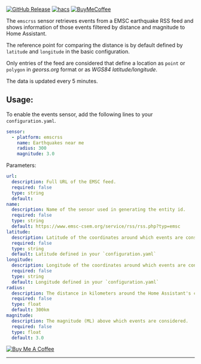 [![GitHub Release][releases-shield]][releases]
[![hacs][hacsbadge]][hacs]
[![BuyMeCoffee][buymecoffeebadge]][buymecoffee]

The `emscrss` sensor retrieves events from a EMSC earthquake RSS feed and shows information of those events filtered by distance and magnitude to Home Assistant.

The reference point for comparing the distance is by default defined by `latitude` and `longitude` in the basic configuration.

Only entries of the feed are considered that define a location as `point` or `polygon` in *georss.org* format or as *WGS84 latitude/longitude*.

The data is updated every 5 minutes.

## Usage:
To enable the events sensor, add the following lines to your `configuration.yaml`.

```yaml
sensor:
  - platform: emscrss
    name: Earthquakes near me
    radius: 300
    magnitude: 3.0
```

Parameters:
```yaml
url:
  description: Full URL of the EMSC feed.
  required: false
  type: string
  default:
name:
  description: Name of the sensor used in generating the entity id.
  required: false
  type: string
  default: https://www.emsc-csem.org/service/rss/rss.php?typ=emsc
latitude:
  description: Latitude of the coordinates around which events are considered.
  required: false
  type: string
  default: Latitude defined in your `configuration.yaml`
longitude:
  description: Longitude of the coordinates around which events are considered.
  required: false
  type: string
  default: Longitude defined in your `configuration.yaml`
radius:
  description: The distance in kilometers around the Home Assistant's coordinates in which events are considered.
  required: false
  type: float
  default: 300km
magnitude:
  description: The magnitude (ML) above which events are considered.
  required: false
  type: float
  default: 3.0
```

<!---->

<a href="https://www.buymeacoffee.com/msekoranja" target="_blank"><img src="https://www.buymeacoffee.com/assets/img/custom_images/black_img.png" alt="Buy Me A Coffee" style="height: auto !important;width: auto !important;" ></a><br>

***

[emscrss]: https://github.com/msekoranja/emsc-hacs-repository
[buymecoffee]: https://www.buymeacoffee.com/msekoranja
[buymecoffeebadge]: https://img.shields.io/badge/buy%20me%20a%20coffee-donate-yellow.svg?style=for-the-badge
[hacs]: https://hacs.xyz
[hacsbadge]: https://img.shields.io/badge/HACS-Custom-orange.svg?style=for-the-badge
[releases-shield]: https://img.shields.io/github/release/cmsekoranja/emsc-hacs-repository.svg?style=for-the-badge
[releases]: https://github.com/msekoranja/emsc-hacs-repository/releases
[user_profile]: https://github.com/msekoranja
